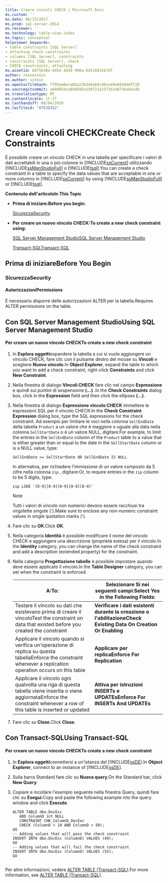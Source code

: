 ```yaml
---
title: Creare vincoli CHECK | Microsoft Docs
ms.custom: ''
ms.date: 06/13/2017
ms.prod: sql-server-2014
ms.reviewer: ''
ms.technology: table-view-index
ms.topic: conceptual
helpviewer_keywords:
- table constraints [SQL Server]
- attaching check constraints
- columns [SQL Server], constraints
- constraints [SQL Server], check
- CHECK constraints, attaching
ms.assetid: b8756304-9454-4d39-996a-64516831b7df
author: stevestein
ms.author: sstein
ms.openlocfilehash: 7795ee6eca85a22bdd4e84c90ce49a9449ddff28
ms.sourcegitcommit: ad4d92dce894592a259721a1571b1d8736abacdb
ms.translationtype: MT
ms.contentlocale: it-IT
ms.lasthandoff: 08/04/2020
ms.locfileid: "87638352"
---
```

# <a name="create-check-constraints"></a><span data-ttu-id="7e543-102">Creare vincoli CHECK</span><span class="sxs-lookup"><span data-stu-id="7e543-102">Create Check Constraints</span></span>
  <span data-ttu-id="7e543-103">È possibile creare un vincolo CHECK in una tabella per specificare i valori di dati accettabili in una o più colonne in [!INCLUDE[ssCurrent](../../includes/sscurrent-md.md)] utilizzando [!INCLUDE[ssManStudioFull](../../includes/ssmanstudiofull-md.md)] o [!INCLUDE[tsql](../../includes/tsql-md.md)].</span><span class="sxs-lookup"><span data-stu-id="7e543-103">You can create a check constraint in a table to specify the data values that are acceptable in one or more columns in [!INCLUDE[ssCurrent](../../includes/sscurrent-md.md)] by using [!INCLUDE[ssManStudioFull](../../includes/ssmanstudiofull-md.md)] or [!INCLUDE[tsql](../../includes/tsql-md.md)].</span></span>  
  
 <span data-ttu-id="7e543-104">**Contenuto dell'articolo**</span><span class="sxs-lookup"><span data-stu-id="7e543-104">**In This Topic**</span></span>  
  
-   <span data-ttu-id="7e543-105">**Prima di iniziare:**</span><span class="sxs-lookup"><span data-stu-id="7e543-105">**Before you begin:**</span></span>  
  
     [<span data-ttu-id="7e543-106">Sicurezza</span><span class="sxs-lookup"><span data-stu-id="7e543-106">Security</span></span>](#Security)  
  
-   <span data-ttu-id="7e543-107">**Per creare un nuovo vincolo CHECK:**</span><span class="sxs-lookup"><span data-stu-id="7e543-107">**To create a new check constraint using:**</span></span>  
  
     [<span data-ttu-id="7e543-108">SQL Server Management Studio</span><span class="sxs-lookup"><span data-stu-id="7e543-108">SQL Server Management Studio</span></span>](#SSMSProcedure)  
  
     [<span data-ttu-id="7e543-109">Transact-SQL</span><span class="sxs-lookup"><span data-stu-id="7e543-109">Transact-SQL</span></span>](#TsqlProcedure)  
  
##  <a name="before-you-begin"></a><a name="BeforeYouBegin"></a> <span data-ttu-id="7e543-110">Prima di iniziare</span><span class="sxs-lookup"><span data-stu-id="7e543-110">Before You Begin</span></span>  
  
###  <a name="security"></a><a name="Security"></a> <span data-ttu-id="7e543-111">Sicurezza</span><span class="sxs-lookup"><span data-stu-id="7e543-111">Security</span></span>  
  
####  <a name="permissions"></a><a name="Permissions"></a> <span data-ttu-id="7e543-112">Autorizzazioni</span><span class="sxs-lookup"><span data-stu-id="7e543-112">Permissions</span></span>  
 <span data-ttu-id="7e543-113">È necessario disporre delle autorizzazioni ALTER per la tabella.</span><span class="sxs-lookup"><span data-stu-id="7e543-113">Requires ALTER permissions on the table.</span></span>  
  
##  <a name="using-sql-server-management-studio"></a><a name="SSMSProcedure"></a> <span data-ttu-id="7e543-114">Con SQL Server Management Studio</span><span class="sxs-lookup"><span data-stu-id="7e543-114">Using SQL Server Management Studio</span></span>  
  
#### <a name="to-create-a-new-check-constraint"></a><span data-ttu-id="7e543-115">Per creare un nuovo vincolo CHECK</span><span class="sxs-lookup"><span data-stu-id="7e543-115">To create a new check constraint</span></span>  
  
1.  <span data-ttu-id="7e543-116">In **Esplora oggetti**espandere la tabella a cui si vuole aggiungere un vincolo CHECK, fare clic con il pulsante destro del mouse su **Vincoli** e scegliere **Nuovo vincolo**.</span><span class="sxs-lookup"><span data-stu-id="7e543-116">In **Object Explorer**, expand the table to which you want to add a check constraint, right-click **Constraints** and click **New Constraint**.</span></span>  
  
2.  <span data-ttu-id="7e543-117">Nella finestra di dialogo **Vincoli CHECK** fare clic nel campo **Espressione** e quindi sui puntini di sospensione **(...)** .</span><span class="sxs-lookup"><span data-stu-id="7e543-117">In the **Check Constraints** dialog box, click in the **Expression** field and then click the ellipses **(...)**.</span></span>  
  
3.  <span data-ttu-id="7e543-118">Nella finestra di dialogo **Espressione vincolo CHECK** immettere le espressioni SQL per il vincolo CHECK:</span><span class="sxs-lookup"><span data-stu-id="7e543-118">In the **Check Constraint Expression** dialog box, type the SQL expressions for the check constraint.</span></span> <span data-ttu-id="7e543-119">Ad esempio per limitare le voci nella colonna `SellEndDate` della tabella `Product` a un valore che è maggiore o uguale alla data nella colonna `SellStartDate` o è un valore NULL, digitare:</span><span class="sxs-lookup"><span data-stu-id="7e543-119">For example, to limit the entries in the `SellEndDate` column of the `Product` table to a value that is either greater than or equal to the date in the `SellStartDate` column or is a NULL value, type:</span></span>  
  
    ```  
    SellEndDate >= SellStartDate OR SellEndDate IS NULL  
    ```  
  
     <span data-ttu-id="7e543-120">In alternativa, per richiedere l'immissione di un valore composto da 5 cifre nella colonna `zip` , digitare:</span><span class="sxs-lookup"><span data-stu-id="7e543-120">Or, to require entries in the `zip` column to be 5 digits, type:</span></span>  
  
    ```  
    zip LIKE '[0-9][0-9][0-9][0-9][0-9]'  
    ```  
  
    > [!NOTE]  
    >  <span data-ttu-id="7e543-121">Tutti i valori di vincolo non numerici devono essere racchiusi tra virgolette singole (').</span><span class="sxs-lookup"><span data-stu-id="7e543-121">Make sure to enclose any non-numeric constraint values in single quotation marks (').</span></span>  
  
4.  <span data-ttu-id="7e543-122">Fare clic su **OK**.</span><span class="sxs-lookup"><span data-stu-id="7e543-122">Click **OK**.</span></span>  
  
5.  <span data-ttu-id="7e543-123">Nella categoria **Identità** è possibile modificare il nome del vincolo CHECK e aggiungere una descrizione (proprietà estesa) per il vincolo.</span><span class="sxs-lookup"><span data-stu-id="7e543-123">In the **Identity** category, you can change the name of the check constraint and add a description (extended property) for the constraint.</span></span>  
  
6.  <span data-ttu-id="7e543-124">Nella categoria **Progettazione tabelle** è possibile impostare quando deve essere applicato il vincolo.</span><span class="sxs-lookup"><span data-stu-id="7e543-124">In the **Table Designer** category, you can set when the constraint is enforced.</span></span>  
  
    |<span data-ttu-id="7e543-125">**A:**</span><span class="sxs-lookup"><span data-stu-id="7e543-125">**To:**</span></span>|<span data-ttu-id="7e543-126">**Selezionare Sì nei seguenti campi:**</span><span class="sxs-lookup"><span data-stu-id="7e543-126">**Select Yes in the Following Fields:**</span></span>|  
    |-------------|---------------------------------------------|  
    |<span data-ttu-id="7e543-127">Testare il vincolo su dati che esistevano prima di creare il vincolo</span><span class="sxs-lookup"><span data-stu-id="7e543-127">Test the constraint on data that existed before you created the constraint</span></span>|<span data-ttu-id="7e543-128">**Verificare i dati esistenti durante la creazione o l'abilitazione**</span><span class="sxs-lookup"><span data-stu-id="7e543-128">**Check Existing Data On Creation Or Enabling**</span></span>|  
    |<span data-ttu-id="7e543-129">Applicare il vincolo quando si verifica un'operazione di replica su questa tabella</span><span class="sxs-lookup"><span data-stu-id="7e543-129">Enforce the constraint whenever a replication operation occurs on this table</span></span>|<span data-ttu-id="7e543-130">**Applicare per replica**</span><span class="sxs-lookup"><span data-stu-id="7e543-130">**Enforce For Replication**</span></span>|  
    |<span data-ttu-id="7e543-131">Applicare il vincolo ogni qualvolta una riga di questa tabella viene inserita o viene aggiornata</span><span class="sxs-lookup"><span data-stu-id="7e543-131">Enforce the constraint whenever a row of this table is inserted or updated</span></span>|<span data-ttu-id="7e543-132">**Attiva per istruzioni INSERTs e UPDATEs**</span><span class="sxs-lookup"><span data-stu-id="7e543-132">**Enforce For INSERTs And UPDATEs**</span></span>|  
  
7.  <span data-ttu-id="7e543-133">Fare clic su **Close**.</span><span class="sxs-lookup"><span data-stu-id="7e543-133">Click **Close**.</span></span>  
  
##  <a name="using-transact-sql"></a><a name="TsqlProcedure"></a> <span data-ttu-id="7e543-134">Con Transact-SQL</span><span class="sxs-lookup"><span data-stu-id="7e543-134">Using Transact-SQL</span></span>  
  
#### <a name="to-create-a-new-check-constraint"></a><span data-ttu-id="7e543-135">Per creare un nuovo vincolo CHECK</span><span class="sxs-lookup"><span data-stu-id="7e543-135">To create a new check constraint</span></span>  
  
1.  <span data-ttu-id="7e543-136">In **Esplora oggetti**connettersi a un'istanza del [!INCLUDE[ssDE](../../includes/ssde-md.md)].</span><span class="sxs-lookup"><span data-stu-id="7e543-136">In **Object Explorer**, connect to an instance of [!INCLUDE[ssDE](../../includes/ssde-md.md)].</span></span>  
  
2.  <span data-ttu-id="7e543-137">Sulla barra Standard fare clic su **Nuova query**.</span><span class="sxs-lookup"><span data-stu-id="7e543-137">On the Standard bar, click **New Query**.</span></span>  
  
3.  <span data-ttu-id="7e543-138">Copiare e incollare l'esempio seguente nella finestra Query, quindi fare clic su **Esegui**.</span><span class="sxs-lookup"><span data-stu-id="7e543-138">Copy and paste the following example into the query window and click **Execute**.</span></span>  
  
    ```  
    ALTER TABLE dbo.DocExc   
       ADD ColumnD int NULL   
       CONSTRAINT CHK_ColumnD_DocExc   
       CHECK (ColumnD > 10 AND ColumnD < 50);  
    GO  
    -- Adding values that will pass the check constraint  
    INSERT INTO dbo.DocExc (ColumnD) VALUES (49);  
    GO  
    -- Adding values that will fail the check constraint  
    INSERT INTO dbo.DocExc (ColumnD) VALUES (55);  
    GO  
  
    ```  
  
 <span data-ttu-id="7e543-139">Per altre informazioni, vedere [ALTER TABLE &#40;Transact-SQL&#41;](/sql/t-sql/statements/alter-table-transact-sql).</span><span class="sxs-lookup"><span data-stu-id="7e543-139">For more information, see [ALTER TABLE &#40;Transact-SQL&#41;](/sql/t-sql/statements/alter-table-transact-sql).</span></span>  
  
###  <a name="TsqlExample"></a>  
